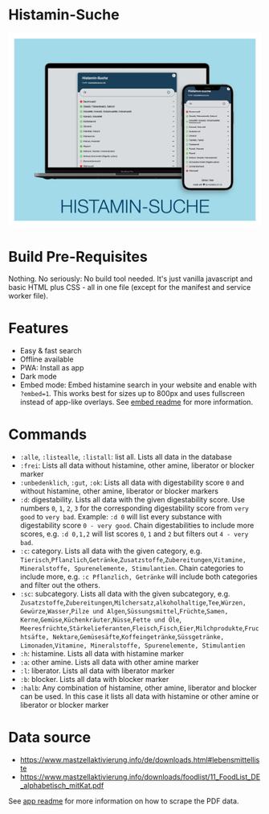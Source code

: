 # Histamin-Suche

![Histamin-Suche](/marketing/store/histamin-suche.jpg "Histamin-Suche")

# Build Pre-Requisites

Nothing. No seriously: No build tool needed. It's just vanilla javascript and basic HTML plus CSS - all in one file (except for the manifest and service worker file).

# Features

- Easy & fast search
- Offline available
- PWA: Install as app
- Dark mode
- Embed mode: Embed histamine search in your website and enable with `?embed=1`. This works best for sizes up to 800px and uses fullscreen instead of app-like overlays. See [embed readme](/embed/README.md) for more information.

# Commands

- `:alle`, `:listealle`, `:listall`: list all. Lists all data in the database
- `:frei`: Lists all data without histamine, other amine, liberator or blocker marker
- `:unbedenklich`, `:gut`, `:ok`: Lists all data with digestability score `0` and without histamine, other amine, liberator or blocker markers
- `:d`: digestability. Lists all data with the given digestability score. Use numbers `0`, `1`, `2`, `3` for the corresponding digestability score from `very good` to `very bad`. Example: `:d 0` will list every substance with digestability score `0 - very good`. Chain digestabilities to include more scores, e.g. `:d 0,1,2` will list scores `0`, `1` and `2` but filters out `4 - very bad`.
- `:c`: category. Lists all data with the given category, e.g. `Tierisch`,`Pflanzlich`,`Getränke`,`Zusatzstoffe`,`Zubereitungen`,`Vitamine, Mineralstoffe, Spurenelemente, Stimulantien`. Chain categories to include more, e.g. `:c Pflanzlich, Getränke` will include both categories and filter out the others.
- `:sc`: subcategory. Lists all data with the given subcategory, e.g. `Zusatzstoffe`,`Zubereitungen`,`Milchersatz`,`alkoholhaltige`,`Tee`,`Würzen, Gewürze`,`Wasser`,`Pilze und Algen`,`Süssungsmittel`,`Früchte`,`Samen, Kerne`,`Gemüse`,`Küchenkräuter`,`Nüsse`,`Fette und Öle`,
  `Meeresfrüchte`,`Stärkelieferanten`,`Fleisch`,`Fisch`,`Eier`,`Milchprodukte`,`Fruchtsäfte, Nektare`,`Gemüsesäfte`,`Koffeingetränke`,`Süssgetränke, Limonaden`,`Vitamine, Mineralstoffe, Spurenelemente, Stimulantien`
- `:h`: histamine. Lists all data with histamine marker
- `:a`: other amine. Lists all data with other amine marker
- `:l`: liberator. Lists all data with liberator marker
- `:b`: blocker. Lists all data with blocker marker
- `:halb`: Any combination of histamine, other amine, liberator and blocker can be used. In this case it lists all data with histamine or other amine or liberator or blocker marker

# Data source

- https://www.mastzellaktivierung.info/de/downloads.html#lebensmittelliste
- https://www.mastzellaktivierung.info/downloads/foodlist/11_FoodList_DE_alphabetisch_mitKat.pdf

See [app readme](/app/README.md) for more information on how to scrape the PDF data.
